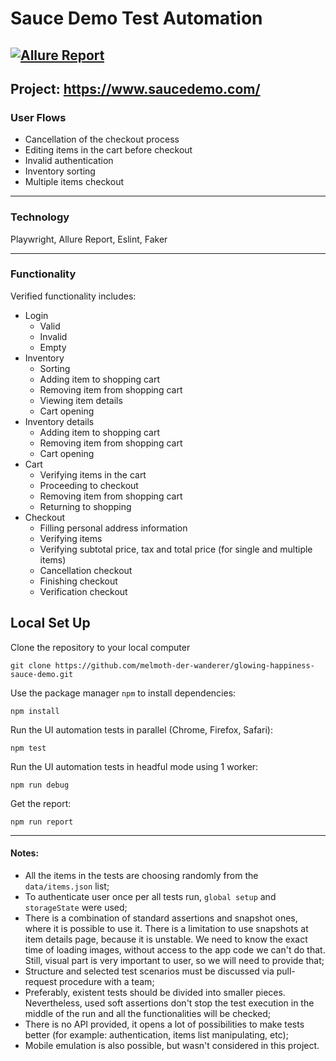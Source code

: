 # Sauce Demo Test Automation
[![Allure Report](https://img.shields.io/badge/Allure%20Report-deployed-yellowgreen)](https://melmoth-der-wanderer.github.io/glowing-happiness-sauce-demo/)
---
Project: https://www.saucedemo.com/
---

### User Flows
- Cancellation of the checkout process
- Editing items in the cart before checkout
- Invalid authentication
- Inventory sorting
- Multiple items checkout

---

### Technology
Playwright, Allure Report, Eslint, Faker

---

### Functionality
Verified functionality includes:
* Login
  * Valid
  * Invalid
  * Empty
* Inventory
  * Sorting
  * Adding item to shopping cart
  * Removing item from shopping cart
  * Viewing item details
  * Cart opening
* Inventory details
  * Adding item to shopping cart
  * Removing item from shopping cart
  * Cart opening
* Cart
  * Verifying items in the cart 
  * Proceeding to checkout
  * Removing item from shopping cart
  * Returning to shopping
* Checkout
  * Filling personal address information
  * Verifying items
  * Verifying subtotal price, tax and total price (for single and multiple items)
  * Cancellation checkout
  * Finishing checkout 
  * Verification checkout
    
## Local Set Up

Clone the repository to your local computer
```
git clone https://github.com/melmoth-der-wanderer/glowing-happiness-sauce-demo.git
```

Use the package manager `npm` to install dependencies:
```
npm install
```

Run the UI automation tests in parallel (Chrome, Firefox, Safari):
```
npm test
```

Run the UI automation tests in headful mode using 1 worker:
```
npm run debug
```

Get the report:
```
npm run report
```

---

#### Notes:

- All the items in the tests are choosing randomly from the `data/items.json` list;
- To authenticate user once per all tests run, `global setup` and `storageState` were used;
- There is a combination of standard assertions and snapshot ones, where it is possible to use it. There is a limitation to use snapshots at item details page, because it is unstable. We need to know the exact time of loading images, without access to the app code we can't do that. Still, visual part is very important to user, so we will need to provide that;
- Structure and selected test scenarios must be discussed via pull-request procedure with a team;
- Preferably, existent tests should be divided into smaller pieces. Nevertheless, used soft assertions don't stop the test execution in the middle of the run and all the functionalities will be checked;
- There is no API provided, it opens a lot of possibilities to make tests better (for example: authentication, items list manipulating, etc);
- Mobile emulation is also possible, but wasn't considered in this project.